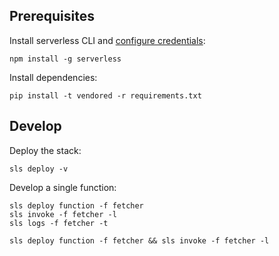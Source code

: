 
## Prerequisites

Install serverless CLI and [configure credentials](https://github.com/serverless/serverless/blob/master/docs/providers/aws/guide/credentials.md):

    npm install -g serverless

Install dependencies:

    pip install -t vendored -r requirements.txt

## Develop

Deploy the stack:

    sls deploy -v

Develop a single function:

    sls deploy function -f fetcher
    sls invoke -f fetcher -l
    sls logs -f fetcher -t

    sls deploy function -f fetcher && sls invoke -f fetcher -l
